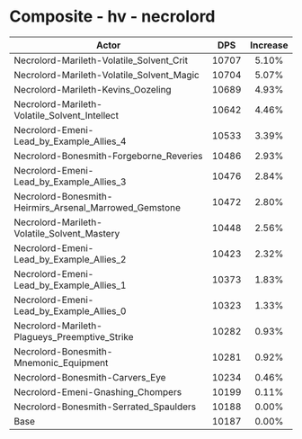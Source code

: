 # Composite - hv - necrolord
| Actor | DPS | Increase |
|---|:---:|:---:|
|Necrolord-Marileth-Volatile_Solvent_Crit|10707|5.10%|
|Necrolord-Marileth-Volatile_Solvent_Magic|10704|5.07%|
|Necrolord-Marileth-Kevins_Oozeling|10689|4.93%|
|Necrolord-Marileth-Volatile_Solvent_Intellect|10642|4.46%|
|Necrolord-Emeni-Lead_by_Example_Allies_4|10533|3.39%|
|Necrolord-Bonesmith-Forgeborne_Reveries|10486|2.93%|
|Necrolord-Emeni-Lead_by_Example_Allies_3|10476|2.84%|
|Necrolord-Bonesmith-Heirmirs_Arsenal_Marrowed_Gemstone|10472|2.80%|
|Necrolord-Marileth-Volatile_Solvent_Mastery|10448|2.56%|
|Necrolord-Emeni-Lead_by_Example_Allies_2|10423|2.32%|
|Necrolord-Emeni-Lead_by_Example_Allies_1|10373|1.83%|
|Necrolord-Emeni-Lead_by_Example_Allies_0|10323|1.33%|
|Necrolord-Marileth-Plagueys_Preemptive_Strike|10282|0.93%|
|Necrolord-Bonesmith-Mnemonic_Equipment|10281|0.92%|
|Necrolord-Bonesmith-Carvers_Eye|10234|0.46%|
|Necrolord-Emeni-Gnashing_Chompers|10199|0.11%|
|Necrolord-Bonesmith-Serrated_Spaulders|10188|0.00%|
|Base|10187|0.00%|
